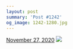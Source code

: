 ```yaml
---
layout: post
summary: 'Post #1242'
og_image: 1242-1280.jpg
---
```


<p>
  <time>
    <a href="/1242">November 27, 2020</a>
  </time>
  <a href="/1242">
    <img src="{{ site.assets_url }}/1242-640.jpg" srcset="{{ site.assets_url }}/1242-320.jpg 320w, {{ site.assets_url }}/1242-640.jpg 640w, {{ site.assets_url }}/1242-960.jpg 960w, {{ site.assets_url }}/1242-1280.jpg 1280w" sizes="(min-width: 700px) 50vw, calc(100vw - 2rem)" />
  </a>
</p>

